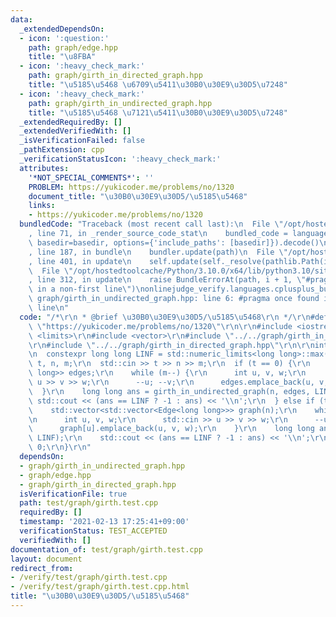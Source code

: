 ```yaml
---
data:
  _extendedDependsOn:
  - icon: ':question:'
    path: graph/edge.hpp
    title: "\u8FBA"
  - icon: ':heavy_check_mark:'
    path: graph/girth_in_directed_graph.hpp
    title: "\u5185\u5468 \u6709\u5411\u30B0\u30E9\u30D5\u7248"
  - icon: ':heavy_check_mark:'
    path: graph/girth_in_undirected_graph.hpp
    title: "\u5185\u5468 \u7121\u5411\u30B0\u30E9\u30D5\u7248"
  _extendedRequiredBy: []
  _extendedVerifiedWith: []
  _isVerificationFailed: false
  _pathExtension: cpp
  _verificationStatusIcon: ':heavy_check_mark:'
  attributes:
    '*NOT_SPECIAL_COMMENTS*': ''
    PROBLEM: https://yukicoder.me/problems/no/1320
    document_title: "\u30B0\u30E9\u30D5/\u5185\u5468"
    links:
    - https://yukicoder.me/problems/no/1320
  bundledCode: "Traceback (most recent call last):\n  File \"/opt/hostedtoolcache/Python/3.10.0/x64/lib/python3.10/site-packages/onlinejudge_verify/documentation/build.py\"\
    , line 71, in _render_source_code_stat\n    bundled_code = language.bundle(stat.path,\
    \ basedir=basedir, options={'include_paths': [basedir]}).decode()\n  File \"/opt/hostedtoolcache/Python/3.10.0/x64/lib/python3.10/site-packages/onlinejudge_verify/languages/cplusplus.py\"\
    , line 187, in bundle\n    bundler.update(path)\n  File \"/opt/hostedtoolcache/Python/3.10.0/x64/lib/python3.10/site-packages/onlinejudge_verify/languages/cplusplus_bundle.py\"\
    , line 401, in update\n    self.update(self._resolve(pathlib.Path(included), included_from=path))\n\
    \  File \"/opt/hostedtoolcache/Python/3.10.0/x64/lib/python3.10/site-packages/onlinejudge_verify/languages/cplusplus_bundle.py\"\
    , line 312, in update\n    raise BundleErrorAt(path, i + 1, \"#pragma once found\
    \ in a non-first line\")\nonlinejudge_verify.languages.cplusplus_bundle.BundleErrorAt:\
    \ graph/girth_in_undirected_graph.hpp: line 6: #pragma once found in a non-first\
    \ line\n"
  code: "/*\r\n * @brief \u30B0\u30E9\u30D5/\u5185\u5468\r\n */\r\n#define PROBLEM\
    \ \"https://yukicoder.me/problems/no/1320\"\r\n\r\n#include <iostream>\r\n#include\
    \ <limits>\r\n#include <vector>\r\n#include \"../../graph/girth_in_undirected_graph.hpp\"\
    \r\n#include \"../../graph/girth_in_directed_graph.hpp\"\r\n\r\nint main() {\r\
    \n  constexpr long long LINF = std::numeric_limits<long long>::max();\r\n  int\
    \ t, n, m;\r\n  std::cin >> t >> n >> m;\r\n  if (t == 0) {\r\n    std::vector<Edge<long\
    \ long>> edges;\r\n    while (m--) {\r\n      int u, v, w;\r\n      std::cin >>\
    \ u >> v >> w;\r\n      --u; --v;\r\n      edges.emplace_back(u, v, w);\r\n  \
    \  }\r\n    long long ans = girth_in_undirected_graph(n, edges, LINF);\r\n   \
    \ std::cout << (ans == LINF ? -1 : ans) << '\\n';\r\n  } else if (t == 1) {\r\n\
    \    std::vector<std::vector<Edge<long long>>> graph(n);\r\n    while (m--) {\r\
    \n      int u, v, w;\r\n      std::cin >> u >> v >> w;\r\n      --u; --v;\r\n\
    \      graph[u].emplace_back(u, v, w);\r\n    }\r\n    long long ans = girth_in_directed_graph(graph,\
    \ LINF);\r\n    std::cout << (ans == LINF ? -1 : ans) << '\\n';\r\n  }\r\n  return\
    \ 0;\r\n}\r\n"
  dependsOn:
  - graph/girth_in_undirected_graph.hpp
  - graph/edge.hpp
  - graph/girth_in_directed_graph.hpp
  isVerificationFile: true
  path: test/graph/girth.test.cpp
  requiredBy: []
  timestamp: '2021-02-13 17:25:41+09:00'
  verificationStatus: TEST_ACCEPTED
  verifiedWith: []
documentation_of: test/graph/girth.test.cpp
layout: document
redirect_from:
- /verify/test/graph/girth.test.cpp
- /verify/test/graph/girth.test.cpp.html
title: "\u30B0\u30E9\u30D5/\u5185\u5468"
---
```

